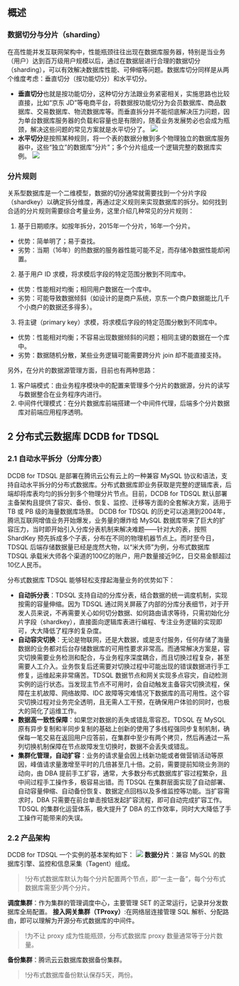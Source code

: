 
## 概述
### 数据切分与分片（sharding）
在高性能并发互联网架构中，性能瓶颈往往出现在数据库服务器，特别是当业务（用户）达到百万级用户规模以后，通过在数据层进行合理的数据切分（sharding），可以有效解决数据库性能、可伸缩等问题。数据库切分同样是从两个维度考虑：垂直切分（按功能切分）和水平切分。
- **垂直切分**也就是按功能切分，这种切分方法跟业务紧密相关，实施思路也比较直接，比如“京东 JD”等电商平台，将数据按功能切分为会员数据库、商品数据库、交易数据库、物流数据库等。而垂直拆分并不能彻底解决压力问题，因为单台数据库服务器的负载和容量也是有限的，随着业务发展势必也会成为瓶颈，解决这些问题的常见方案就是水平切分了。
![](//mccdn.qcloud.com/static/img/f893ec978e92c77fcf2001b28e55e93c/image.jpg)
- **水平切分**是按照某种规则，将一个表的数据分散到多个物理独立的数据库服务器中，这些“独立”的数据库“分片”；多个分片组成一个逻辑完整的数据库实例。
![](//mccdn.qcloud.com/static/img/04195cfdaff8aa285ca224a74da12a3a/image.jpg)
 
### 分片规则
关系型数据库是一个二维模型，数据的切分通常就需要找到一个分片字段（shardkey）以确定拆分维度，再通过定义规则来实现数据库的拆分。如何找到合适的分片规则需要综合考量业务，这里介绍几种常见的分片规则：
1.	基于日期顺序。如按年拆分，2015年一个分片，16年一个分片。
 - 优势：简单明了；易于查找。
 - 劣势：当期（16年）的热数据的服务器性能可能不足，而存储冷数据性能却闲置。
2.	基于用户 ID 求模，将求模后字段的特定范围分散到不同库中。
 - 优势：性能相对均衡；相同用户数据在一个库中。
 - 劣势：可能导致数据倾斜（如设计的是商户系统，京东一个商户数据能比几千个小商户的数据还多得多）。
3.	将主键（primary key）求模，将求模后字段的特定范围分散到不同库中。
 - 优势：性能相对均衡；不容易出现数据倾斜的问题；相同主键的数据在一个库中。
 - 劣势：数据随机分散，某些业务逻辑可能需要跨分片 join 却不能直接支持。

另外，在分片的数据源管理方面，目前也有两种思路：
1.	客户端模式：由业务程序模块中的配置来管理多个分片的数据源，分片的读写与数据整合在业务程序内进行。
2.	中间件代理模式：在分片数据库前端搭建一个中间件代理，后端多个分片数据库对前端应用程序透明。

## 2	分布式云数据库 DCDB for TDSQL
### 2.1	自动水平拆分（分库分表） 
DCDB for TDSQL 是部署在腾讯云公有云上的一种兼容 MySQL 协议和语法，支持自动水平拆分的分布式数据库。分布式数据库即业务获取是完整的逻辑库表，后端却将库表均匀的拆分到多个物理分片节点。目前，DCDB for TDSQL 默认部署主备架构且提供了容灾、备份、恢复、监控、迁移等方面的全套解决方案，适用于 TB 或 PB 级的海量数据库场景。
DCDB for TDSQL 的历史可以追溯到2004年，腾讯互联网增值业务开始爆发，业务量的爆炸给 MySQL 数据库带来了巨大的扩容压力，当时即开始引入分库分表机制来解决难题——针对大的表，按照 ShardKey 预先拆成多个子表，分布在不同的物理机器节点上。而时至今日，TDSQL 后端存储数据量已经是庞然大物，以“米大师”为例，分布式数据库 TDSQL 承载米大师各个渠道的100亿的账户，用户数量接近9亿，日交易金额超过10亿人民币。

分布式数据库 TDSQL 能够轻松支撑起海量业务的优势如下：
 - **自动拆分表**：TDSQL 支持自动的分库分表，结合数据的统一调度机制，实现按需的容量伸缩。因为 TDSQL 通过网关屏蔽了内部的分库分表细节，对于开发人员来说，不再需要关心如何切分数据、如何路由请求等待，只需初始化分片字段（shardkey），直接面向逻辑库表进行编程、专注业务逻辑的实现即可，大大降低了程序的复杂度。
 - **自动容灾切换**：无论是物联网，还是大数据，或是支付服务，任何存储了海量数据的业务都对后台存储数据库的可用性要求非常高。而通常解决方案是，容灾切换需要业务检测和配合，与业务程序深度耦合，而且切换过程复杂，甚至需要人工介入。业务恢复后还需要对切换过程中可能出现的错误数据进行手工修复，运维起来非常痛苦。TDSQL 数据节点和网关实现多点容灾，自动检测实例的运行状态。当发现主节点不可用时，会自动触发主备容灾切换流程，保障在主机故障、网络故障、IDC 故障等灾难情况下数据库的高可用性。这个容灾切换过程对业务完全透明，且无需人工干预，在确保用户体验的同时，也极大的简化了运维工作。
 - **数据高一致性保障**：如果您对数据的丢失或错乱零容忍。TDSQL 在 MySQL 原有异步复制和半同步复制的基础上创新的使用了多线程强同步复制机制，确保每一笔交易在返回用户应答前，在集群中至少有两个拷贝，然后再通过一系列切换机制保障在节点故障发生切换时，数据不会丢失或错乱。
 - **集群化管理，自动扩容**：业务的请求量会因上线新功能或者做营销活动等原因，峰值请求量激增至平时的几倍甚至几十倍。之前，需要提前知晓业务测的动向，由 DBA 提前手工扩容，通常，大多数分布式数据库扩容过程繁杂，且中间过程手工操作多，极容易出错。而 TDSQL 在集群层面实现了自动部署、自动容量伸缩、自动备份恢复、数据定点回档以及多维监控等功能。当扩容需求时，DBA 只需要在前台单击按钮发起扩容流程，即可自动完成扩容工作。TDSQL 的集群化运营体系，极大提升了 DBA 的工作效率，同时大大降低了手工操作可能带来的失误。


### 2.2	产品架构
DCDB for TDSQL 一个实例的基本架构如下：
![](//mccdn.qcloud.com/static/img/d60581140d84202517f9c30dcad02b56/image.png)
**数据分片**：兼容 MySQL 的数据库引擎、监控和信息采集（Tagent）组成。
>!分布式数据库默认为每个分片配置两个节点，即“一主一备”，每个分布式数据库需至少两个分片。
>
**调度集群**：作为集群的管理调度中心，主要管理 SET 的正常运行，记录并分发数据库全局配置。
**接入网关集群（TProxy）**:在网络层连接管理 SQL 解析、分配路由，即可以理解为开源分布式数据库的中间件。
>!为不让 proxy 成为性能瓶颈，分布式数据库 proxy 数量通常等于分片数量。
>
**备份集群**：腾讯云云数据库数据备份集群。
>!分布式数据库备份默认保存5天，两份。

